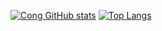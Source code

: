 [![Cong GitHub stats](https://github-readme-stats.vercel.app/api?username=shicong0013)](https://github.com/anuraghazra/github-readme-stats)
[![Top Langs](https://github-readme-stats.vercel.app/api/top-langs/?username=shicong0013&hide=TypeScript,GLSL)](https://github.com/anuraghazra/github-readme-stats)
